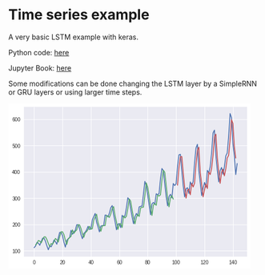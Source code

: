 # Time series example

A very basic LSTM example with keras. 

Python code: [here](1_time_series_lstm.py)

Jupyter Book: [here](1_time_series_lstm.ipynb)

Some modifications can be done changing the LSTM layer by a SimpleRNN or GRU layers or using larger time steps.

![Time Series](timeseries.png)
